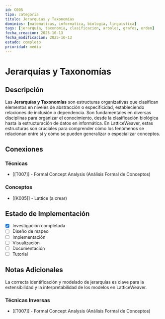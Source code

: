 ```yaml
---
id: C005
tipo: categoria
titulo: Jerarquías y Taxonomías
dominios: [matematicas, informatica, biologia, linguistica]
tags: [jerarquia, taxonomia, clasificacion, arboles, grafos, orden]
fecha_creacion: 2025-10-13
fecha_modificacion: 2025-10-13
estado: completo
prioridad: media
---
```


# Jerarquías y Taxonomías

## Descripción

Las **Jerarquías y Taxonomías** son estructuras organizativas que clasifican elementos en niveles de abstracción o especificidad, estableciendo relaciones de inclusión o dependencia. Son fundamentales en diversas disciplinas para organizar el conocimiento, desde la clasificación biológica hasta la estructuración de datos en informática. En LatticeWeaver, estas estructuras son cruciales para comprender cómo los fenómenos se relacionan entre sí y cómo se pueden generalizar o especializar conceptos.

## Conexiones

### Técnicas
- [[T007]] - Formal Concept Analysis (Análisis Formal de Conceptos)

### Conceptos
- [[K005]] - Lattice (a crear)

## Estado de Implementación

- [x] Investigación completada
- [ ] Diseño de mapeo
- [ ] Implementación
- [ ] Visualización
- [ ] Documentación
- [ ] Tutorial

## Notas Adicionales

La correcta identificación y modelado de jerarquías es clave para la extensibilidad y la interpretabilidad de los modelos en LatticeWeaver.


### Técnicas Inversas
- [[T007]] - Formal Concept Analysis (Análisis Formal de Conceptos)


